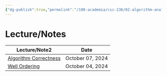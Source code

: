 ```yaml
---
{"dg-publish":true,"permalink":"/100-academia/csc-236/02-algorithm-analysis/2-algorithm-analysis/","tags":["#module","#university","cs"],"created":"2024-10-07T20:01:50.142-04:00","updated":"2024-10-07T20:02:01.051-04:00"}
---
```



# Lecture/Notes

<div><table class="dataview table-view-table"><thead class="table-view-thead"><tr class="table-view-tr-header"><th class="table-view-th"><span>Lecture/Note</span><span class="dataview small-text">2</span></th><th class="table-view-th"><span>Date</span></th></tr></thead><tbody class="table-view-tbody"><tr><td><span><a data-tooltip-position="top" aria-label="100 Academia/CSC236/02 Algorithm Analysis/Algorithm Correctness.md" data-href="100 Academia/CSC236/02 Algorithm Analysis/Algorithm Correctness.md" href="100 Academia/CSC236/02 Algorithm Analysis/Algorithm Correctness.md" class="internal-link" target="_blank" rel="noopener">Algorithm Correctness</a></span></td><td>October 07, 2024</td></tr><tr><td><span><a data-tooltip-position="top" aria-label="100 Academia/CSC236/02 Algorithm Analysis/Well Ordering.md" data-href="100 Academia/CSC236/02 Algorithm Analysis/Well Ordering.md" href="100 Academia/CSC236/02 Algorithm Analysis/Well Ordering.md" class="internal-link" target="_blank" rel="noopener">Well Ordering</a></span></td><td>October 04, 2024</td></tr></tbody></table></div>
